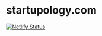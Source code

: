 # startupology.com

[![Netlify Status](https://api.netlify.com/api/v1/badges/fcb71964-92d3-444d-bff3-44109273c363/deploy-status)](https://app.netlify.com/sites/quizzical-jennings-5beb4c/deploys)